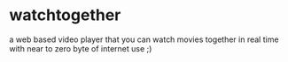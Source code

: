 # watchtogether
a web based video player that you can watch movies together in real time with near to zero byte of internet use ;)
